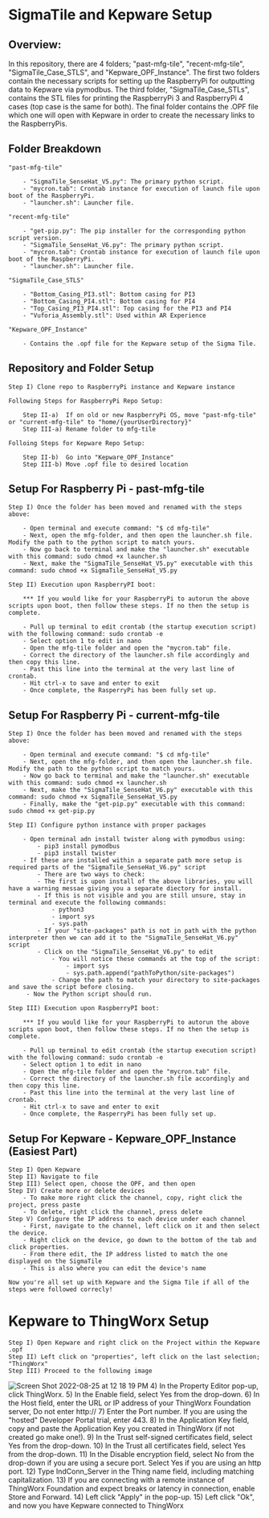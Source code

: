 # SigmaTile and Kepware Setup
## Overview:
In this repository, there are 4 folders; "past-mfg-tile", "recent-mfg-tile", "SigmaTile_Case_STLS", and "Kepware_OPF_Instance". The first two folders contain the necessary scripts for setting up the RaspberryPi for outputting data to Kepware via pymodbus. The third folder, "SigmaTile_Case_STLs", contains the STL files for printing the RaspberryPi 3 and RaspberryPi 4 cases (top case is the same for both). The final folder contains the .OPF file which one will open with Kepware in order to create the necessary links to the RaspberryPis. 

## Folder Breakdown

    "past-mfg-tile"         

        - "SigmaTile_SenseHat_V5.py": The primary python script.
        - "mycron.tab": Crontab instance for execution of launch file upon boot of the RaspberryPi.
        - "launcher.sh": Launcher file.

    "recent-mfg-tile"   

        - "get-pip.py": The pip installer for the corresponding python script version.  
        - "SigmaTile_SenseHat_V6.py": The primary python script.
        - "mycron.tab": Crontab instance for execution of launch file upon boot of the RaspberryPi.
        - "launcher.sh": Launcher file.

    "SigmaTile_Case_STLS"   

        - "Bottom_Casing_PI3.stl": Bottom casing for PI3
        - "Bottom_Casing_PI4.stl": Bottom casing for PI4
        - "Top_Casing_PI3_PI4.stl": Top casing for the PI3 and PI4
        - "Vuforia_Assembly.stl": Used within AR Experience

    "Kepware_OPF_Instance" 

        - Contains the .opf file for the Kepware setup of the Sigma Tile.

## Repository and Folder Setup 

    Step I) Clone repo to RaspberryPi instance and Kepware instance

    Following Steps for RaspberryPi Repo Setup:
    
        Step II-a)  If on old or new RaspberryPi OS, move "past-mfg-tile" or "current-mfg-tile" to "home/{yourUserDirectory}"
        Step III-a) Rename folder to mfg-tile

    Folloing Steps for Kepware Repo Setup:
    
        Step II-b)  Go into "Kepware_OPF_Instance"
        Step III-b) Move .opf file to desired location

## Setup For Raspberry Pi - past-mfg-tile

    Step I) Once the folder has been moved and renamed with the steps above:
    
        - Open terminal and execute command: "$ cd mfg-tile"
        - Next, open the mfg-folder, and then open the launcher.sh file. Modify the path to the python script to match yours.
        - Now go back to terminal and make the "launcher.sh" executable with this command: sudo chmod +x launcher.sh
        - Next, make the "SigmaTile_SenseHat_V5.py" executable with this command: sudo chmod +x SigmaTile_SenseHat_V5.py
        
    Step II) Execution upon RaspberryPI boot:
        
        *** If you would like for your RaspberryPi to autorun the above scripts upon boot, then follow these steps. If no then the setup is complete.
    
        - Pull up terminal to edit crontab (the startup execution script) with the following command: sudo crontab -e
        - Select option 1 to edit in nano
        - Open the mfg-tile folder and open the "mycron.tab" file.
        - Correct the directory of the launcher.sh file accordingly and then copy this line.
        - Past this line into the terminal at the very last line of crontab.
        - Hit ctrl-x to save and enter to exit
        - Once complete, the RasperryPi has been fully set up.

## Setup For Raspberry Pi - current-mfg-tile

    Step I) Once the folder has been moved and renamed with the steps above:
    
        - Open terminal and execute command: "$ cd mfg-tile"
        - Next, open the mfg-folder, and then open the launcher.sh file. Modify the path to the python script to match yours.
        - Now go back to terminal and make the "launcher.sh" executable with this command: sudo chmod +x launcher.sh
        - Next, make the "SigmaTile_SenseHat_V6.py" executable with this command: sudo chmod +x SigmaTile_SenseHat_V5.py
        - Finally, make the "get-pip.py" executable with this command: sudo chmod +x get-pip.py

    Step II) Configure python instance with proper packages
    
        - Open terminal adn install twister along with pymodbus using: 
            - pip3 install pymodbus
            - pip3 install twister
        - If these are installed within a separate path more setup is required parts of the "SigmaTile_SenseHat_V6.py" script
            - There are two ways to check:
            - The first is upon install of the above libraries, you will have a warning messae giving you a separate diectory for install.
            - If this is not visible and you are still unsure, stay in terminal and execute the following commands:
                - python3
                - import sys
                - sys.path
            - If your "site-packages" path is not in path with the python interpreter then we can add it to the "SigmaTile_SenseHat_V6.py" script
            - Click on the "SigmaTile_SenseHat_V6.py" to edit
                - You will notice these commands at the top of the script:
                    - import sys
                    - sys.path.append("pathToPython/site-packages")
                - Change the path to match your directory to site-packages and save the script before closing.
         - Now the Python script should run.

    Step III) Execution upon RaspberryPI boot:
        
        *** If you would like for your RaspberryPi to autorun the above scripts upon boot, then follow these steps. If no then the setup is complete.
    
        - Pull up terminal to edit crontab (the startup execution script) with the following command: sudo crontab -e
        - Select option 1 to edit in nano
        - Open the mfg-tile folder and open the "mycron.tab" file.
        - Correct the directory of the launcher.sh file accordingly and then copy this line.
        - Past this line into the terminal at the very last line of crontab.
        - Hit ctrl-x to save and enter to exit
        - Once complete, the RasperryPi has been fully set up.
        
## Setup For Kepware - Kepware_OPF_Instance (Easiest Part)

    Step I) Open Kepware
    Step II) Navigate to file
    Step III) Select open, choose the OPF, and then open
    Step IV) Create more or delete devices
        - To make more right click the channel, copy, right click the project, press paste
        - To delete, right click the channel, press delete
    Step V) Configure the IP address to each device under each channel
        - First, navigate to the channel, left click on it and then select the device. 
        - Right click on the device, go down to the bottom of the tab and click properties.
        - From there edit, the IP address listed to match the one displayed on the SigmaTile
        - This is also where you can edit the device's name
        
    Now you're all set up with Kepware and the Sigma Tile if all of the steps were followed correcly!
    

# Kepware to ThingWorx Setup

    Step I) Open Kepware and right click on the Project within the Kepware .opf
    Step II) Left click on "properties", left click on the last selection; "ThingWorx"
    Step III) Proceed to the following image
   ![Screen Shot 2022-08-25 at 12 18 19 PM](https://user-images.githubusercontent.com/81708456/186717496-c2a7d106-39c0-45f4-aa22-be92072ce5d1.png)
        4) In the Property Editor pop-up, click ThingWorx.
        5) In the Enable field, select Yes from the drop-down.
        6) In the Host field, enter the URL or IP address of your ThingWorx Foundation server, Do not enter http:// 
        7) Enter the Port number. If you are using the "hosted" Developer Portal trial, enter 443.
        8) In the Application Key field, copy and paste the Application Key you created in ThingWorx (if not created go make one!). 
        9) In the Trust self-signed certificates field, select Yes from the drop-down. 
        10) In the Trust all certificates field, select Yes from the drop-down. 
        11) In the Disable encryption field, select No from the drop-down if you are using a secure port. Select Yes if you are using an http port. 
        12) Type IndConn_Server in the Thing name field, including matching capitalization. 
        13) If you are connecting with a remote instance of ThingWorx Foundation and expect breaks or latency in connection, enable Store and Forward. 
        14) Left click "Apply" in the pop-up.
        15) Left click "Ok", and now you have Kepware connected to ThingWorx
